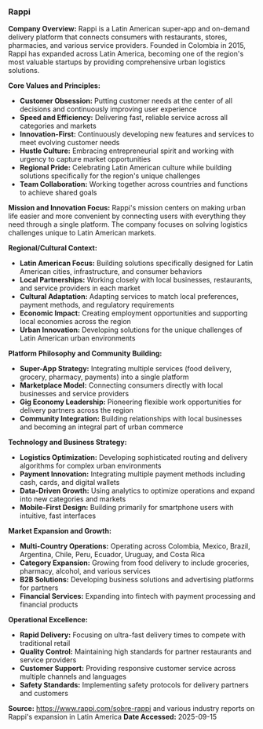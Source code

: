### Rappi

**Company Overview:**
Rappi is a Latin American super-app and on-demand delivery platform that connects consumers with restaurants, stores, pharmacies, and various service providers. Founded in Colombia in 2015, Rappi has expanded across Latin America, becoming one of the region's most valuable startups by providing comprehensive urban logistics solutions.

**Core Values and Principles:**
- **Customer Obsession:** Putting customer needs at the center of all decisions and continuously improving user experience
- **Speed and Efficiency:** Delivering fast, reliable service across all categories and markets
- **Innovation-First:** Continuously developing new features and services to meet evolving customer needs
- **Hustle Culture:** Embracing entrepreneurial spirit and working with urgency to capture market opportunities
- **Regional Pride:** Celebrating Latin American culture while building solutions specifically for the region's unique challenges
- **Team Collaboration:** Working together across countries and functions to achieve shared goals

**Mission and Innovation Focus:**
Rappi's mission centers on making urban life easier and more convenient by connecting users with everything they need through a single platform. The company focuses on solving logistics challenges unique to Latin American markets.

**Regional/Cultural Context:**
- **Latin American Focus:** Building solutions specifically designed for Latin American cities, infrastructure, and consumer behaviors
- **Local Partnerships:** Working closely with local businesses, restaurants, and service providers in each market
- **Cultural Adaptation:** Adapting services to match local preferences, payment methods, and regulatory requirements
- **Economic Impact:** Creating employment opportunities and supporting local economies across the region
- **Urban Innovation:** Developing solutions for the unique challenges of Latin American urban environments

**Platform Philosophy and Community Building:**
- **Super-App Strategy:** Integrating multiple services (food delivery, grocery, pharmacy, payments) into a single platform
- **Marketplace Model:** Connecting consumers directly with local businesses and service providers
- **Gig Economy Leadership:** Pioneering flexible work opportunities for delivery partners across the region
- **Community Integration:** Building relationships with local businesses and becoming an integral part of urban commerce

**Technology and Business Strategy:**
- **Logistics Optimization:** Developing sophisticated routing and delivery algorithms for complex urban environments
- **Payment Innovation:** Integrating multiple payment methods including cash, cards, and digital wallets
- **Data-Driven Growth:** Using analytics to optimize operations and expand into new categories and markets
- **Mobile-First Design:** Building primarily for smartphone users with intuitive, fast interfaces

**Market Expansion and Growth:**
- **Multi-Country Operations:** Operating across Colombia, Mexico, Brazil, Argentina, Chile, Peru, Ecuador, Uruguay, and Costa Rica
- **Category Expansion:** Growing from food delivery to include groceries, pharmacy, alcohol, and various services
- **B2B Solutions:** Developing business solutions and advertising platforms for partners
- **Financial Services:** Expanding into fintech with payment processing and financial products

**Operational Excellence:**
- **Rapid Delivery:** Focusing on ultra-fast delivery times to compete with traditional retail
- **Quality Control:** Maintaining high standards for partner restaurants and service providers
- **Customer Support:** Providing responsive customer service across multiple channels and languages
- **Safety Standards:** Implementing safety protocols for delivery partners and customers

**Source:** https://www.rappi.com/sobre-rappi and various industry reports on Rappi's expansion in Latin America
**Date Accessed:** 2025-09-15